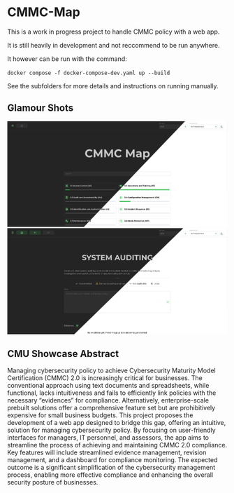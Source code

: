 # CMMC-Map

This is a work in progress project to handle CMMC policy with a web app.

It is still heavily in development and not reccommend to be run anywhere.

It however can be run with the command:

`docker compose -f docker-compose-dev.yaml up --build`

See the subfolders for more details and instructions on running manually.

## Glamour Shots

![](screenshots/SectionsLightDark.png)
![](screenshots/ControlLightDark.png)

## CMU Showcase Abstract

Managing cybersecurity policy to achieve Cybersecurity Maturity Model Certification (CMMC) 2.0 is increasingly critical for businesses. The conventional approach using text documents and spreadsheets, while functional, lacks intuitiveness and fails to efficiently link policies with the necessary “evidences” for compliance. Alternatively, enterprise-scale prebuilt solutions offer a comprehensive feature set but are prohibitively expensive for small business budgets. This project proposes the development of a web app designed to bridge this gap, offering an intuitive, solution for managing cybersecurity policy. By focusing on user-friendly interfaces for managers, IT personnel, and assessors, the app aims to streamline the process of achieving and maintaining CMMC 2.0 compliance. Key features will include streamlined evidence management, revision management, and a dashboard for compliance monitoring. The expected outcome is a significant simplification of the cybersecurity management process, enabling more effective compliance and enhancing the overall security posture of businesses.
